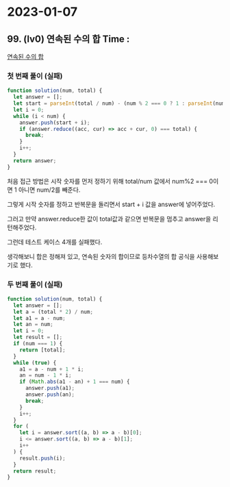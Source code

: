 # 2023-01-07

## 99. (lv0) 연속된 수의 합 Time :

[연속된 수의 합](https://school.programmers.co.kr/learn/courses/30/lessons/120923)

### 첫 번째 풀이 (실패)

```js
function solution(num, total) {
  let answer = [];
  let start = parseInt(total / num) - (num % 2 === 0 ? 1 : parseInt(num / 2));
  let i = 0;
  while (i < num) {
    answer.push(start + i);
    if (answer.reduce((acc, cur) => acc + cur, 0) === total) {
      break;
    }
    i++;
  }
  return answer;
}
```

처음 접근 방법은 시작 숫자를 먼저 정하기 위해 total/num 값에서 num%2 === 0이면 1 아니면 num/2를 빼준다.

그렇게 시작 숫자를 정하고 반복문을 돌리면서 start + i 값을 answer에 넣어주었다.

그러고 만약 answer.reduce한 값이 total값과 같으면 반복문을 멈추고 answer을 리턴해주었다.

그런데 테스트 케이스 4개를 실패했다.

생각해보니 합은 정해져 있고, 연속된 숫자의 합이므로 등차수열의 합 공식을 사용해보기로 했다.

### 두 번째 풀이 (실패)

```js
function solution(num, total) {
  let answer = [];
  let a = (total * 2) / num;
  let a1 = a - num;
  let an = num;
  let i = 0;
  let result = [];
  if (num === 1) {
    return [total];
  }
  while (true) {
    a1 = a - num + 1 * i;
    an = num - 1 * i;
    if (Math.abs(a1 - an) + 1 === num) {
      answer.push(a1);
      answer.push(an);
      break;
    }
    i++;
  }
  for (
    let i = answer.sort((a, b) => a - b)[0];
    i <= answer.sort((a, b) => a - b)[1];
    i++
  ) {
    result.push(i);
  }
  return result;
}
```
